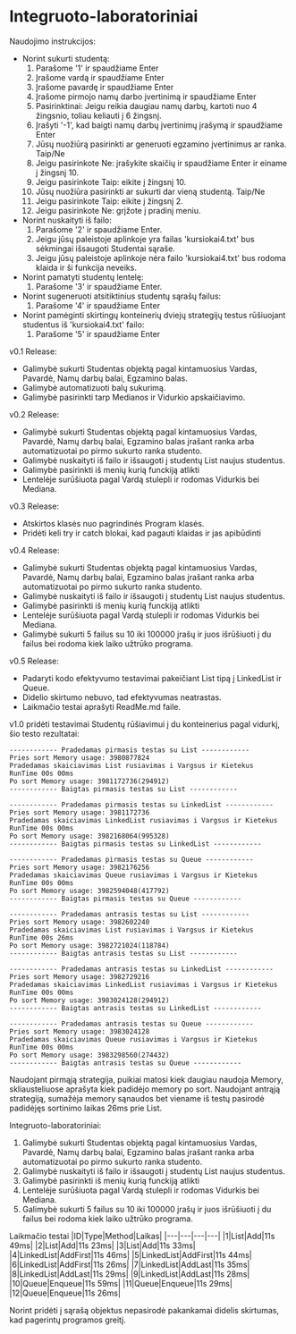 # Integruoto-laboratoriniai

Naudojimo instrukcijos:
- Norint sukurti studentą:
  1. Parašome '1' ir spaudžiame Enter
  2. Įrašome vardą ir spaudžiame Enter
  3. Įrašome pavardę ir spaudžiame Enter
  4. Įrašome pirmojo namų darbo įvertinimą ir spaudžiame Enter
  5. Pasirinktinai: Jeigu reikia daugiau namų darbų, kartoti nuo 4 žingsnio, toliau keliauti į 6 žingsnį.
  6. Įrašyti '-1', kad baigti namų darbų įvertinimų įrašymą ir spaudžiame Enter
  7. Jūsų nuožiūrą pasirinkti ar generuoti egzamino įvertinimus ar ranka. Taip/Ne
  8. Jeigu pasirinkote Ne: įrašykite skaičių ir spaudžiame Enter ir einame į žingsnį 10.
  9. Jeigu pasirinkote Taip: eikite į žingsnį 10.
  10. Jūsų nuožiūra pasirinkti ar sukurti dar vieną studentą. Taip/Ne
  11. Jeigu pasirinkote Taip: eikite į žingsnį 2.
  12. Jeigu pasirinkote Ne: grįžote į pradinį meniu.
- Norint nuskaityti iš failo:
  1. Parašome '2' ir spaudžiame Enter.
  2. Jeigu jūsų paleistoje aplinkoje yra failas 'kursiokai4.txt' bus sėkmingai išsaugoti Studentai sąraše.
  3. Jeigu jūsų paleistoje aplinkoje nėra failo 'kursiokai4.txt' bus rodoma klaida ir ši funkcija neveiks.
- Norint pamatyti studentų lentelę:
  1. Parašome '3' ir spaudžiame Enter.
- Norint sugeneruoti atsitiktinius studentų sąrašų failus:
  1. Parašome '4' ir spaudžiame Enter
- Norint pamėginti skirtingų konteinerių dviejų strategijų testus rūšiuojant studentus iš 'kursiokai4.txt' failo:
  1. Parašome '5' ir spaudžiame Enter

v0.1 Release:
* Galimybė sukurti Studentas objektą pagal kintamuosius Vardas, Pavardė, Namų darbų balai, Egzamino balas.
* Galimybė automatizuoti balų sukurimą.
* Galimybė pasirinkti tarp Medianos ir Vidurkio apskaičiavimo.

v0.2 Release:
* Galimybė sukurti Studentas objektą pagal kintamuosius Vardas, Pavardė, Namų darbų balai, Egzamino balas įrašant ranka arba automatizuotai po pirmo sukurto ranka studento.
* Galimybė nuskaityti iš failo ir išsaugoti į studentų List naujus studentus.
* Galimybė pasirinkti iš menių kurią funckiją atlikti
* Lentelėje surūšiuota pagal Vardą stulepli ir rodomas Vidurkis bei Mediana.

v0.3 Release:

* Atskirtos klasės nuo pagrindinės Program klasės.
* Pridėti keli try ir catch blokai, kad pagauti klaidas ir jas apibūdinti

v0.4 Release:

* Galimybė sukurti Studentas objektą pagal kintamuosius Vardas, Pavardė, Namų darbų balai, Egzamino balas įrašant ranka arba automatizuotai po pirmo sukurto ranka studento.
* Galimybė nuskaityti iš failo ir išsaugoti į studentų List naujus studentus.
* Galimybė pasirinkti iš menių kurią funckiją atlikti
* Lentelėje surūšiuota pagal Vardą stulepli ir rodomas Vidurkis bei Mediana.
* Galimybė sukurti 5 failus su 10 iki 100000 įrašų ir juos išrūšiuoti į du failus bei rodoma kiek laiko užtrūko programa.

v0.5 Release:

* Padaryti kodo efektyvumo testavimai pakeičiant List tipą į LinkedList ir Queue.
* Didelio skirtumo nebuvo, tad efektyvumas neatrastas.
* Laikmačio testai aprašyti ReadMe.md faile.


v1.0 pridėti testavimai Studentų rūšiavimui į du konteinerius pagal vidurkį, šio testo rezultatai:

```
------------ Pradedamas pirmasis testas su List ------------
Pries sort Memory usage: 3980877824
Pradedamas skaiciavimas List rusiavimas i Vargsus ir Kietekus
RunTime 00s 00ms
Po sort Memory usage: 3981172736(294912)
------------ Baigtas pirmasis testas su List ------------
```

```
------------ Pradedamas pirmasis testas su LinkedList ------------
Pries sort Memory usage: 3981172736
Pradedamas skaiciavimas LinkedList rusiavimas i Vargsus ir Kietekus
RunTime 00s 00ms
Po sort Memory usage: 3982168064(995328)
------------ Baigtas pirmasis testas su LinkedList ------------
```

```
------------ Pradedamas pirmasis testas su Queue ------------
Pries sort Memory usage: 3982176256
Pradedamas skaiciavimas Queue rusiavimas i Vargsus ir Kietekus
RunTime 00s 00ms
Po sort Memory usage: 3982594048(417792)
------------ Baigtas pirmasis testas su Queue ------------
```

```
------------ Pradedamas antrasis testas su List ------------
Pries sort Memory usage: 3982602240
Pradedamas skaiciavimas List rusiavimas i Vargsus ir Kietekus
RunTime 00s 26ms
Po sort Memory usage: 3982721024(118784)
------------ Baigtas antrasis testas su List ------------
```

```
------------ Pradedamas antrasis testas su LinkedList ------------
Pries sort Memory usage: 3982729216
Pradedamas skaiciavimas LinkedList rusiavimas i Vargsus ir Kietekus
RunTime 00s 00ms
Po sort Memory usage: 3983024128(294912)
------------ Baigtas antrasis testas su LinkedList ------------
```

```
------------ Pradedamas antrasis testas su Queue ------------
Pries sort Memory usage: 3983024128
Pradedamas skaiciavimas Queue rusiavimas i Vargsus ir Kietekus
RunTime 00s 00ms
Po sort Memory usage: 3983298560(274432)
------------ Baigtas antrasis testas su Queue ------------
```

Naudojant pirmąją strategija, puikiai matosi kiek daugiau naudoja Memory, skliausteliuose aprašyta kiek padidėjo memory po sort.
Naudojant antrąją strategiją, sumažėja memory sąnaudos bet viename iš testų pasirodė padidėjęs sortinimo laikas 26ms prie List.

Integruoto-laboratoriniai:
1. Galimybė sukurti Studentas objektą pagal kintamuosius Vardas, Pavardė, Namų darbų balai, Egzamino balas įrašant ranka arba automatizuotai po pirmo sukurto ranka studento.
2. Galimybė nuskaityti iš failo ir išsaugoti į studentų List naujus studentus.
3. Galimybė pasirinkti iš menių kurią funckiją atlikti
4. Lentelėje surūšiuota pagal Vardą stulepli ir rodomas Vidurkis bei Mediana.
5. Galimybė sukurti 5 failus su 10 iki 100000 įrašų ir juos išrūšiuoti į du failus bei rodoma kiek laiko užtrūko programa.

Laikmačio testai
|ID|Type|Method|Laikas|
|---|---|---|---|
|1|List|Add|11s 49ms|
|2|List|Add|11s 23ms|
|3|List|Add|11s 33ms|
|4|LinkedList|AddFirst|11s 46ms|
|5|LinkedList|AddFirst|11s 44ms|
|6|LinkedList|AddFirst|11s 26ms|
|7|LinkedList|AddLast|11s 35ms|
|8|LinkedList|AddLast|11s 29ms|
|9|LinkedList|AddLast|11s 28ms|
|10|Queue|Enqueue|11s 59ms|
|11|Queue|Enqueue|11s 29ms|
|12|Queue|Enqueue|11s 26ms|

Norint pridėti į sąrašą objektus nepasirodė pakankamai didelis skirtumas, kad pagerintų programos greitį.
